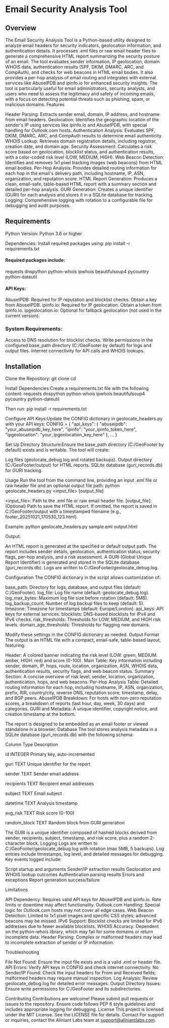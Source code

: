 # Email Security Analysis Tool
## Overview
The Email Security Analysis Tool is a Python-based utility designed to analyze email headers for security indicators, geolocation information, and authentication details. It processes .eml files or raw email header files to generate a comprehensive HTML report summarizing the security posture of an email. The tool evaluates sender information, IP geolocation, domain WHOIS data, authentication results (SPF, DKIM, DMARC, ARC, and CompAuth), and checks for web beacons in HTML email bodies. It also provides a per-hop analysis of email routing and integrates with external services like AbuseIPDB and ipinfo.io for enhanced security insights.
The tool is particularly useful for email administrators, security analysts, and users who need to assess the legitimacy and safety of incoming emails, with a focus on detecting potential threats such as phishing, spam, or malicious domains.
Features

Header Parsing: Extracts sender email, domain, IP address, and hostname from email headers.
Geolocation: Identifies the geographic location of the sender's IP using services like ipinfo.io and AbuseIPDB, with special handling for Outlook.com hosts.
Authentication Analysis: Evaluates SPF, DKIM, DMARC, ARC, and CompAuth results to determine email authenticity.
WHOIS Lookup: Retrieves domain registration details, including registrar, creation date, and domain age.
Security Assessment: Calculates a risk score based on geolocation, blocklist status, and authentication results, with a color-coded risk level (LOW, MEDIUM, HIGH).
Web Beacon Detection: Identifies and removes 1x1 pixel tracking images (web beacons) from HTML email bodies.
Per-Hop Analysis: Provides detailed routing information for each hop in the email's delivery path, including hostname, IP, ASN, organization, and reputation score.
HTML Report Generation: Produces a clean, email-safe, table-based HTML report with a summary section and detailed per-hop analysis.
GURI Generation: Creates a unique identifier (GURI) for each analysis and stores it in a SQLite database for tracking.
Logging: Comprehensive logging with rotation to a configurable file for debugging and audit purposes.

## Requirements

Python Version: Python 3.6 or higher

Dependencies: Install required packages using:
pip install -r requirements.txt

#### Required packages include:

requests
dnspython
python-whois
ipwhois
beautifulsoup4
pycountry
python-dateutil


#### API Keys:

AbuseIPDB: Required for IP reputation and blocklist checks. Obtain a key from AbuseIPDB.
ipinfo.io: Required for IP geolocation. Obtain a token from ipinfo.io.
ipgeolocation.io: Optional for fallback geolocation (not used in the current version).


### System Requirements:

Access to DNS resolution for blocklist checks.
Write permissions in the configured base_path directory (C:/GeoFooter by default) for logs and output files.
Internet connectivity for API calls and WHOIS lookups.



## Installation

Clone the Repository:
git clone <repository-url>
cd <repository-directory>


Install Dependencies:Create a requirements.txt file with the following content:
requests
dnspython
python-whois
ipwhois
beautifulsoup4
pycountry
python-dateutil

Then run:
pip install -r requirements.txt


Configure API Keys:Update the CONFIG dictionary in geolocate_headers.py with your API keys:
CONFIG = {
    "api_keys": {
        "abuseipdb": "your_abuseipdb_key_here",
        "ipinfo": "your_ipinfo_token_here",
        "ipgeolocation": "your_ipgeolocation_key_here"
    },
    ...
}


Set Up Directory Structure:Ensure the base_path directory (C:/GeoFooter by default) exists and is writable. The tool will create:

Log files (geolocate_debug.log and rotated backups).
Output directory (C:/GeoFooter/output) for HTML reports.
SQLite database (guri_records.db) for GURI tracking.



Usage
Run the tool from the command line, providing an input .eml file or raw header file and an optional output file path:
python geolocate_headers.py <input_file> [output_file]


<input_file>: Path to the .eml file or raw email header file.
[output_file]: (Optional) Path to save the HTML report. If omitted, the report is saved in C:/GeoFooter/output with a timestamped filename (e.g., footer_20251021_170530_123.html).

Example:
python geolocate_headers.py sample.eml output.html

Output:

An HTML report is generated at the specified or default output path.
The report includes sender details, geolocation, authentication status, security flags, per-hop analysis, and a risk assessment.
A GURI (Global Unique Report Identifier) is generated and stored in the SQLite database (guri_records.db).
Logs are written to C:/GeoFooter/geolocate_debug.log.

Configuration
The CONFIG dictionary in the script allows customization of:

base_path: Directory for logs, database, and output files (default: C:/GeoFooter).
log_file: Log file name (default: geolocate_debug.log).
log_max_bytes: Maximum log file size before rotation (default: 5MB).
log_backup_count: Number of log backup files to keep (default: 5).
timezone: Timezone for timestamps (default: Europe/London).
api_keys: API keys for external services.
blocklists: DNS-based blocklists for IPv4 and IPv6 checks.
risk_thresholds: Thresholds for LOW, MEDIUM, and HIGH risk levels.
domain_age_thresholds: Thresholds for flagging new domains.

Modify these settings in the CONFIG dictionary as needed.
Output Format
The output is an HTML file with a compact, email-safe, table-based layout, featuring:

Header: A colored banner indicating the risk level (LOW: green, MEDIUM: amber, HIGH: red) and score (0-100).
Main Table: Key information including sender, domain, IP, hops, route, location, organization, ASN, WHOIS data, authentication results, security flags, and web beacon status.
Summary Section: A concise overview of risk level, sender, location, organization, authentication, hops, and web beacons.
Per-Hop Analysis Table: Detailed routing information for each hop, including hostname, IP, ASN, organization, prefix, RIR, country/city, reverse DNS, reputation score, timestamp, delay, and BGP peers.
AbuseIPDB Breakdown: For hosts with non-zero reputation scores, a breakdown of reports (last hour, day, week, 30 days) and categories.
GURI and Metadata: A unique identifier, copyright notice, and creation timestamp at the bottom.

The report is designed to be embedded as an email footer or viewed standalone in a browser.
Database
The tool stores analysis metadata in a SQLite database (guri_records.db) with the following schema:



Column
Type
Description



id
INTEGER
Primary key, auto-incremented


guri
TEXT
Unique identifier for the report


sender
TEXT
Sender email address


recipients
TEXT
Recipient email addresses


subject
TEXT
Email subject


datetime
TEXT
Analysis timestamp


avg_risk
TEXT
Risk score (0-100)


random_block
TEXT
Random block from GURI generation


The GURI is a unique identifier composed of hashed blocks derived from sender, recipients, subject, timestamp, and risk score, plus a random 2-character block.
Logging
Logs are written to C:/GeoFooter/geolocate_debug.log with rotation (max 5MB, 5 backups). Log entries include timestamps, log level, and detailed messages for debugging. Key events logged include:

Script startup and arguments
Sender/IP extraction results
Geolocation and WHOIS lookup outcomes
Authentication parsing results
Errors and exceptions
Report generation success/failure

Limitations

API Dependency: Requires valid API keys for AbuseIPDB and ipinfo.io. Rate limits or downtime may affect functionality.
Outlook.com Handling: Special logic for Outlook.com hosts may not cover all edge cases.
Web Beacon Detection: Limited to 1x1 pixel images and specific CSS styles; advanced beacons may be missed.
IPv6 Support: Blocklist checks are limited for IPv6 addresses due to fewer available blocklists.
WHOIS Accuracy: Dependent on the python-whois library, which may fail for some domains or return incomplete data.
Header Parsing: Complex or malformed headers may lead to incomplete extraction of sender or IP information.

Troubleshooting

File Not Found: Ensure the input file exists and is a valid .eml or header file.
API Errors: Verify API keys in CONFIG and check internet connectivity.
No Sender/IP Found: Check the input headers for From and Received fields; malformed headers may require manual inspection.
Log Analysis: Review geolocate_debug.log for detailed error messages.
Output Directory Issues: Ensure write permissions for C:/GeoFooter and its subdirectories.

Contributing
Contributions are welcome! Please submit pull requests or issues to the repository. Ensure code follows PEP 8 style guidelines and includes appropriate logging for debugging.
License
This project is licensed under the MIT License. See the LICENSE file for details.
Contact
For support or inquiries, contact the Aliniant Labs team at support@aliniantlabs.com.
